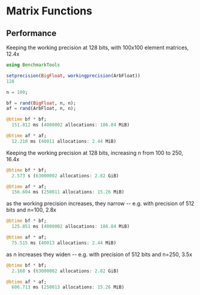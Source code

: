 # Matrix Functions

## Performance


Keeping the working precision at 128 bits, with 100x100 element matrices, 12.4x

```julia
using BenchmarkTools

setprecision(BigFloat, workingprecision(ArbFloat))
128

n = 100;

bf = rand(BigFloat, n, n);
af = rand(ArbFloat, n, n);

@btime bf * bf;
  151.812 ms (4080002 allocations: 186.84 MiB)

@btime af * af;
  12.210 ms (40011 allocations: 2.44 MiB)
```

Keeping the working precision at 128 bits, increasing n from 100 to 250, 16.4x

```julia
@btime bf * bf;
  2.573 s (63000002 allocations: 2.82 GiB)

@btime af * af;
  156.604 ms (250011 allocations: 15.26 MiB)
```

as the working precision increases, they narrow -- e.g. with precision of 512 bits and n=100, 2.8x

```julia
@btime bf * bf;
  125.851 ms (4080002 allocations: 186.84 MiB)

@btime af * af;
  75.515 ms (40013 allocations: 2.44 MiB)
```

as n increases they widen -- e.g. with precision of 512 bits and n=250, 3.5x

```julia
@btime bf * bf;
  2.168 s (63000002 allocations: 2.82 GiB)

@btime af * af;
  606.713 ms (250013 allocations: 15.26 MiB)
```
